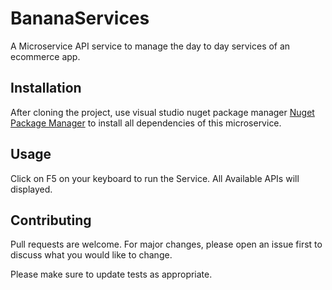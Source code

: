 # BananaServices

A Microservice API service to manage the day to day services of an ecommerce app.

## Installation

After cloning the project, use visual studio nuget package manager [Nuget Package Manager](https://learn.microsoft.com/en-us/nuget/consume-packages/install-use-packages-visual-studio) to install all dependencies of this microservice.

## Usage
Click on F5 on your keyboard to run the Service. All Available APIs will displayed.

## Contributing

Pull requests are welcome. For major changes, please open an issue first
to discuss what you would like to change.

Please make sure to update tests as appropriate.
 
